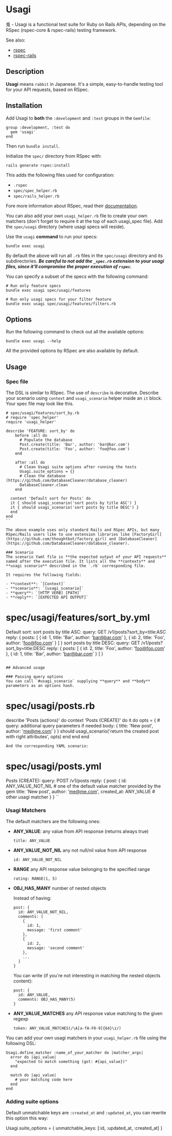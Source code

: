 # Usagi
兎 - Usagi is a functional test suite for Ruby on Rails APIs, depending on the RSpec
(rspec-core & rspec-rails) testing framework.

See also:

- [rspec](http://rspec.info/)
- [rspec-rails](https://github.com/rspec/rspec-rails)


## Description

**Usagi** means `rabbit` in Japanese.
It's a simple, easy-to-handle testing tool for your API requests, based on RSpec.


## Installation

Add Usagi to **both** the `:development` and `:test`  groups in the `Gemfile`:

```
group :development, :test do
  gem 'usagi'
end
```

Then run `bundle install`.

Initialize the `spec/` directory from RSpec with:

```
rails generate rspec:install
```

This adds the following files used for configuration:

- `.rspec`
- `spec/spec_helper.rb`
- `spec/rails_helper.rb`

Fore more information about RSpec, read their [documentation](http://rspec.info/).


You can also add your own `usagi_helper.rb` file to create your own matchers (don't forget to require it at the top of each usagi_spec file).
Add the `spec/usagi` directory (where usagi specs will reside).

Use the `usagi` **command** to run your specs:

```
bundle exec usagi
```

By default the above will run all `.rb` files in the `spec/usagi` directory and its subdirectories.
***Be careful to not add the `_spec.rb` extension to your usagi files, since it'll compromise the proper execution of `rspec`.***

You can specify a subset of the specs with the following command:

```
# Run only feature specs
bundle exec usagi spec/usagi/features

# Run only usagi specs for your filter feature
bundle exec usagi spec/usagi/features/filters.rb
```

## Options
Run the following command to check out all the available options:

```
bundle exec usagi --help
```

All the provided options by RSpec are also available by default.

## Usage

### Spec file
The DSL is similar to RSpec. The use of `describe` is decorative. Describe your scenario using `context` and `usagi_scenario` helper inside an `it` block.
Your spec file may look like this.

```
# spec/usagi/features/sort_by.rb
# require 'spec_helper'
require 'usagi_helper'

describe 'FEATURE: sort_by' do
    before :all do
      # Populate the database
      Post.create(title: 'Bar', author: 'bar@bar.com')
      Post.create(title: 'Foo', author: 'foo@foo.com')
    end

    after :all do
      # Clean Usagi suite options after running the tests
      Usagi.suite_options = {}
      # Clean the database (https://github.com/DatabaseCleaner/database_cleaner)
      DatabaseCleaner.clean
    end

  context 'Default sort for Posts' do
  it { should usagi_scenario('sort posts by title ASC') }
  it { should usagi_scenario('sort posts by title DESC') }
  end
end
``

The above example uses only standard Rails and RSpec APIs, but many RSpec/Rails users like to use extension libraries like [FactoryGirl](https://github.com/thoughtbot/factory_girl) and [DatabaseCleaner](https://github.com/DatabaseCleaner/database_cleaner).

### Scenario
The scenario Yaml file is **the expected output of your API requests** named after the execution file. It lists all the **contexts** and **usagi scenario** described in the `.rb` corresponding file.

It requires the following fields:

- **context**: `[Context]`
- **scenario**: `[usagi_scenario]`
- **query**: `[HTTP VERB] [PATH]`
- **reply**: `[EXPECTED API OUTPUT]`

```
# spec/usagi/features/sort_by.yml
Default sort:
  sort posts by title ASC:
  query: GET /v1/posts?sort_by=title:ASC
  reply: {
    posts: [
      {
        id: 1,
        title: 'Bar',
        author: 'bar@bar.com'
      },
      {
        id: 2,
        title: 'Foo',
        author: 'foo@foo.com'
      }
    ]
  }
  sort posts by title DESC:
  query: GET /v1/posts?sort_by=title:DESC
  reply: {
    posts: [
      {
        id: 2,
        title: 'Foo',
        author: 'foo@foo.com'
      },
        {
        id: 1,
        title: 'Bar',
        author: 'bar@bar.com'
      }
    ]
  }
```

## Advanced usage

### Passing query options
You can call `#usagi_scenario` supplying **query** and **body** parameters as an options hash.

```
# spec/usagi/posts.rb
describe 'Posts (actions)' do
  context 'Posts (CREATE)' do
    it do
      opts = {
        # query: additional query parameters if needed
        body: {
          title: 'New post',
          author: 'me@me.com'
        }
      }
      should usagi_scenario('return the created post with right attributes', opts)
    end
  end
end
```
And the corresponding YAML scenario:

```
# spec/usagi/posts.yml
Posts (CREATE):
  query: POST /v1/posts
  reply: {
    post: {
      id: ANY_VALUE_NOT_NIL # one of the default value matcher provided by the gem
      title: 'New post',
      author: 'me@me.com',
      created_at: ANY_VALUE # other usagi matcher
    }
  }
``

### Usagi Matchers
The default matchers are the following ones:

- **ANY_VALUE**: any value from API response (returns always true)

  `title: ANY_VALUE`
- **ANY_VALUE_NOT_NIL** any not null/nil value from API response

  `id: ANY_VALUE_NOT_NIL`
- **RANGE** any API response value belonging to the specified range

  `rating: RANGE(1, 5)`
- **OBJ_HAS_MANY** number of nested objects

  Instead of having:

  ```
  post: {
    id: ANY_VALUE_NOT_NIL,
    comments: [
      {
        id: 1,
        message: 'first comment'
      },
      {
        id: 2,
        message: 'second comment'
      },
      ...
    ]
  }
  ```
  You can write (if you're not interesting in matching the nested objects content):

  ```
  post: {
    id: ANY_VALUE,
    comments: OBJ_HAS_MANY(5)
  }

  ```

- **ANY_VALUE_MATCHES** any API response value matching to the given regexp

  `token: ANY_VALUE_MATCHES(/\A[a-fA-F0-9]{64}\z/)`



You can add your own usagi matchers in your `usagi_helper.rb`  file using the following DSL:

```
Usagi.define_matcher :name_of_your_matcher do |matcher_args|
  error do |api_value|
    "expected to match something (got: #{api_value})"
  end

  match do |api_value|
    # your matching code here
  end
end

```

### Adding suite options
Default unmatchable keys are `:created_at` and `:updated_at`, you can rewrite this option this way:


  Usagi.suite_options = {
    unmatchable_keys: [:id, :updated_at, :created_at]
  }

